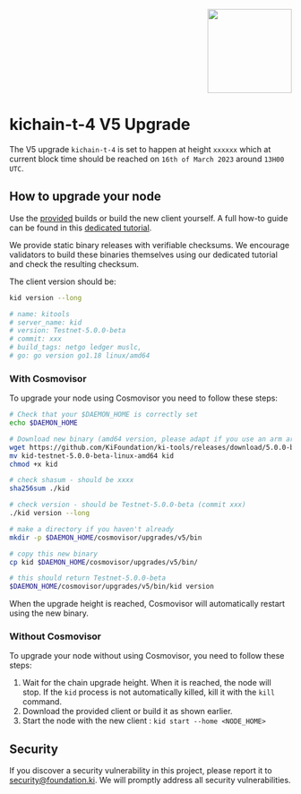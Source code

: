 <p align="right">
    <img width=150px src="https://wallet-testnet.blockchain.ki/static/img/icons/ki-chain.png" />
</p>

# kichain-t-4 V5 Upgrade

The V5 upgrade `kichain-t-4` is set to happen at height `xxxxxx` which at current block time should be reached on `16th of March 2023` around `13H00 UTC`.

## How to upgrade your node

Use the [provided](https://github.com/KiFoundation/ki-tools/releases/tag/5.0.0-beta) builds or build the new client yourself. A full how-to guide can be found in this [dedicated tutorial](https://github.com/KiFoundation/ki-tools#readme).

We provide static binary releases with verifiable checksums. We encourage validators to build these binaries themselves using our dedicated tutorial and check the resulting checksum.

The client version should be:
```bash
kid version --long

# name: kitools
# server_name: kid
# version: Testnet-5.0.0-beta
# commit: xxx
# build_tags: netgo ledger muslc,
# go: go version go1.18 linux/amd64
```

### With Cosmovisor
To upgrade your node using Cosmovisor you need to follow these steps:

```bash
# Check that your $DAEMON_HOME is correctly set
echo $DAEMON_HOME

# Download new binary (amd64 version, please adapt if you use an arm arch)
wget https://github.com/KiFoundation/ki-tools/releases/download/5.0.0-beta/kid-testnet-4.0.0-beta-linux-amd64
mv kid-testnet-5.0.0-beta-linux-amd64 kid
chmod +x kid

# check shasum - should be xxxx
sha256sum ./kid

# check version - should be Testnet-5.0.0-beta (commit xxx)
./kid version --long

# make a directory if you haven't already
mkdir -p $DAEMON_HOME/cosmovisor/upgrades/v5/bin

# copy this new binary
cp kid $DAEMON_HOME/cosmovisor/upgrades/v5/bin/

# this should return Testnet-5.0.0-beta
$DAEMON_HOME/cosmovisor/upgrades/v5/bin/kid version
```

When the upgrade height is reached, Cosmovisor will automatically restart using the new binary.

### Without Cosmovisor
To upgrade your node without using Cosmovisor,  you need to follow these steps:
1. Wait for the chain upgrade height. When it is reached, the node will stop. If the `kid` process is not automatically killed, kill it with the `kill` command.
2. Download the provided client or build it as shown earlier.
3. Start the node with the new client : `kid start --home <NODE_HOME>`

## Security

If you discover a security vulnerability in this project, please report it to security@foundation.ki. We will promptly address all security vulnerabilities.
